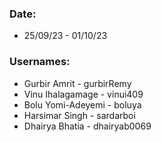 ### Date: 

- 25/09/23 - 01/10/23

### Usernames:

- Gurbir Amrit        - gurbirRemy<br>
- Vinu Ihalagamage    - vinui409<br>
- Bolu Yomi-Adeyemi   - boluya<br>
- Harsimar Singh      - sardarboi<br>
- Dhairya Bhatia      - dhairyab0069<br>



